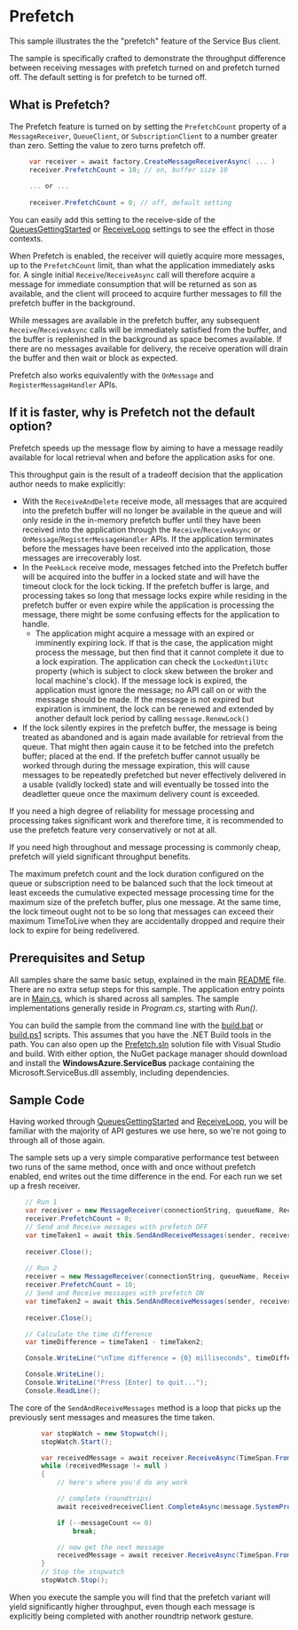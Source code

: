 # Prefetch
This sample illustrates the the "prefetch" feature of the Service Bus client.

The sample is specifically crafted to demonstrate the throughput difference between receiving 
messages with prefetch turned on and prefetch turned off. The default setting is for prefetch to be
turned off. 

## What is Prefetch?

The Prefetch feature is turned on by setting the ```PrefetchCount``` property of a ```MessageReceiver```,
```QueueClient```, or ```SubscriptionClient``` to a number greater than zero. Setting the value to zero 
turns prefetch off.

``` C#
     var receiver = await factory.CreateMessageReceiverAsync( ... )
     receiver.PrefetchCount = 10; // on, buffer size 10
     
     ... or ...
     
     receiver.PrefetchCount = 0; // off, default setting
```

You can easily add this setting to the receive-side of the [QueuesGettingStarted](../QueuesGettingStarted) or 
[ReceiveLoop](../ReceiveLoop) settings to see the effect in those contexts. 

When Prefetch is enabled, the receiver will quietly acquire more messages, up to the ```PrefetchCount``` 
limit, than what the application immediately asks for. A single initial ```Receive```/```ReceiveAsync``` call will 
therefore acquire a message for immediate consumption that will be returned as son as available, 
and the client will proceed to acquire further messages to fill the prefetch buffer in the background.

While messages are available in the prefetch buffer, any subsequent ```Receive```/```ReceiveAsync``` calls will be 
immediately satisfied from the buffer, and the buffer is replenished in the background as space 
becomes available. If there are no messages available for delivery, the receive operation will drain 
the buffer and then wait or block as expected.

Prefetch also works equivalently with the ```OnMessage``` and ```RegisterMessageHandler``` APIs.         
    
## If it is faster, why is Prefetch not the default option?

Prefetch speeds up the message flow by aiming to have a message readily available for local 
retrieval when and before the application asks for one.

This throughput gain is the result of a tradeoff decision that the application author needs to make 
explicitly:

* With the ```ReceiveAndDelete``` receive mode, all messages that are acquired into the prefetch buffer
  will no longer be available in the queue and will only reside in the in-memory prefetch buffer
  until they have been received into the application through the ```Receive```/```ReceiveAsync``` 
  or ```OnMessage```/```RegisterMessageHandler``` APIs. If the application terminates before the messages 
  have been received into the application, those messages are irrecoverably lost. 
* In the ```PeekLock``` receive mode, messages fetched into the Prefetch buffer will be acquired into 
  the buffer in a locked state and will have the timeout clock for the lock ticking. If the prefetch 
  buffer is large, and processing takes so long that message locks expire while residing in the 
  prefetch buffer or even expire while the application is processing the message, there might be some 
  confusing effects for the application to handle. 
  * The application might acquire a message with an expired or imminently expiring lock. If that is the
    case, the application might process the message, but then find that it cannot complete it due to 
    a lock expiration. The application can check the ```LockedUntilUtc``` property (which is subject to 
    clock skew between the broker and local machine's clock). If the message lock is expired, the 
    application must ignore the message; no API call on or with the message should be made. 
    If the message is not expired but expiration is imminent, the lock can be renewed and extended 
    by another default lock period by calling ```message.RenewLock()```
 *  If the lock silently expires in the prefetch buffer, the message is being treated as abandoned and
    is again made available for retrieval from the queue. That might then again cause it to be fetched 
    into the prefetch buffer; placed at the end. If the prefetch buffer cannot usually be worked through 
    during the message expiration, this will cause messages to be repeatedly prefetched but never 
    effectively delivered in a usable (validly locked) state and will eventually be tossed into the 
    deadletter queue once the maximum delivery count is exceeded.
    
 If you need a high degree of reliability for message processing and processing takes significant work
 and therefore time, it is recommended to use the prefetch feature very conservatively or not at all.
 
 If you need high throughout and message processing is commonly cheap, prefetch will yield 
 significant throughput benefits. 
 
 The maximum prefetch count and the lock duration configured on the queue or subscription need to 
 be balanced such that the lock timeout at least exceeds the cumulative expected message processing 
 time for  the maximum size of the prefetch buffer, plus one message. At the same time, the lock
 timeout ought not to be so long that messages can exceed their maximum TimeToLive when they are 
 accidentally dropped and require their lock to expire for being redelivered.                             
 

## Prerequisites and Setup

All samples share the same basic setup, explained in the main [README](../README.md) file. There are no extra setup steps for this sample.
The application entry points are in [Main.cs](../common/Main.md), which is shared across all samples. The sample implementations generally
reside in *Program.cs*, starting with *Run()*.

You can build the sample from the command line with the [build.bat](build.bat) or [build.ps1](build.ps1) scripts. This assumes that you
have the .NET Build tools in the path. You can also open up the [Prefetch.sln](Prefetch.sln) solution file with Visual Studio and build.
With either option, the NuGet package manager should download and install the **WindowsAzure.ServiceBus** package containing the
Microsoft.ServiceBus.dll assembly, including dependencies.

## Sample Code

Having worked through [QueuesGettingStarted](../QueuesGettingStarted) and [ReceiveLoop](../ReceiveLoop), you
will be familiar with the majority of API gestures we use here, so we're not going to through all of 
those again.

The sample sets up a very simple comparative performance test between two runs of the same method, once
with and once without prefetch enabled, end writes out the time difference in the end. For each run we
set up a fresh receiver.   

``` C#
    // Run 1
    var receiver = new MessageReceiver(connectionString, queueName, ReceiveMode.PeekLock);
    receiver.PrefetchCount = 0;
    // Send and Receive messages with prefetch OFF
    var timeTaken1 = await this.SendAndReceiveMessages(sender, receiver, 100);
    
    receiver.Close();
    
    // Run 2
    receiver = new MessageReceiver(connectionString, queueName, ReceiveMode.PeekLock);
    receiver.PrefetchCount = 10;
    // Send and Receive messages with prefetch ON
    var timeTaken2 = await this.SendAndReceiveMessages(sender, receiver, 100);
    
    receiver.Close();

    // Calculate the time difference
    var timeDifference = timeTaken1 - timeTaken2;

    Console.WriteLine("\nTime difference = {0} milliseconds", timeDifference);

    Console.WriteLine();
    Console.WriteLine("Press [Enter] to quit...");
    Console.ReadLine();
```

The core of the ```SendAndReceiveMessages``` method is a loop that picks up the previously sent 
messages and measures the time taken.

``` C#
        var stopWatch = new Stopwatch();
        stopWatch.Start();

        var receivedMessage = await receiver.ReceiveAsync(TimeSpan.FromSeconds(5));
        while (receivedMessage != null )
        {
            // here's where you'd do any work

            // complete (roundtrips)
            await receivedreceiveClient.CompleteAsync(message.SystemProperties.LockToken);

            if (--messageCount <= 0)
                break;

            // now get the next message
            receivedMessage = await receiver.ReceiveAsync(TimeSpan.FromSeconds(5));
        }
        // Stop the stopwatch
        stopWatch.Stop();
``` 

When you execute the sample you will find that the prefetch variant will yield significantly
higher throughput, even though each message is explicitly being completed with another roundtrip 
network gesture.  
